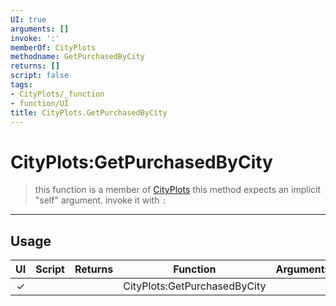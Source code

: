 ```yaml
---
UI: true
arguments: []
invoke: ':'
memberOf: CityPlots
methodname: GetPurchasedByCity
returns: []
script: false
tags:
- CityPlots/_function
- function/UI
title: CityPlots.GetPurchasedByCity
---
```

# CityPlots:GetPurchasedByCity
> this function is a member of [CityPlots](civ-6/lua/CityPlots.md)
> this method expects an implicit "self" argument. invoke it with `:`
-----
## Usage
|  UI | Script | Returns | Function | Arguments |
|:---:|:------:|-------:|:--------:|:---------|
|✓| ||CityPlots:GetPurchasedByCity||
